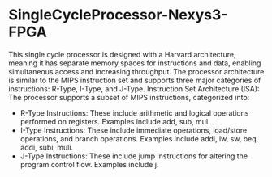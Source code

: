 # SingleCycleProcessor-Nexys3-FPGA
This single cycle processor is designed with a Harvard architecture, meaning it has separate memory spaces for instructions and data, enabling simultaneous access and increasing throughput. The processor architecture is similar to the MIPS instruction set and supports three major categories of instructions: R-Type, I-Type, and J-Type.
Instruction Set Architecture (ISA): The processor supports a subset of MIPS instructions, categorized into:
- R-Type Instructions: These include arithmetic and logical operations performed on registers. Examples include add, sub, mul.
- I-Type Instructions: These include immediate operations, load/store operations, and branch operations. Examples include addi, lw, sw, beq, addi, subi, muli.
- J-Type Instructions: These include jump instructions for altering the program control flow. Examples include j.
